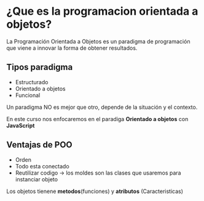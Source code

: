 # ¿Que es la programacion orientada a objetos?

La Programación Orientada a Objetos es un paradigma de programación que viene a innovar la forma de obtener resultados. 

## Tipos paradigma 
* Estructurado
* Orientado a objetos 
* Funcional 

Un paradigma NO es mejor que otro, depende de la situación y el contexto.

En este curso nos enfocaremos en el paradiga **Orientado a objetos** con **JavaScript**

## Ventajas de POO
 * Orden
 * Todo esta conectado
 * Reutilizar codigo -> los moldes son las clases que usaremos para instanciar objeto 
 
 Los objetos tienene **metodos**(funciones) y **atributos** (Caracteristicas)


